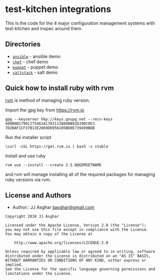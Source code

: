 # test-kitchen integrations

This is the code for the 4 major configuration management systems with test-kitchen and inspec
around them.

## Directories

- [`ansible`](ansible/) - ansible demo
- [`chef`](chef/) - chef demo
- [`puppet`](puppet/) - puppet demo
- [`saltstack`](saltstack/) - salt demo

## Quick how to install ruby with rvm

[rvm][rvm] is method of managing ruby version.

Import the gpg key from https://rvm.io

```
gpg --keyserver hkp://keys.gnupg.net --recv-keys 409B6B1796C275462A1703113804BB82D39DC0E3 7D2BAF1CF37B13E2069D6956105BD0E739499BDB
```

Run the installer script

```
\curl -sSL https://get.rvm.io | bash -s stable
```

Install and use ruby

```
rvm use --install --create 2.5.0@GEMSETNAME
```

and rvm will manage installing all of the required packages for managing ruby versions via rvm.

## License and Authors

- Author:: JJ Asghar <jjasghar@gmail.com>

```text
Copyright 2018 JJ Asghar

Licensed under the Apache License, Version 2.0 (the "License");
you may not use this file except in compliance with the License.
You may obtain a copy of the License at

    http://www.apache.org/licenses/LICENSE-2.0

Unless required by applicable law or agreed to in writing, software
distributed under the License is distributed on an "AS IS" BASIS,
WITHOUT WARRANTIES OR CONDITIONS OF ANY KIND, either express or implied.
See the License for the specific language governing permissions and
limitations under the License.
```


[rvm]: https://rvm.io
